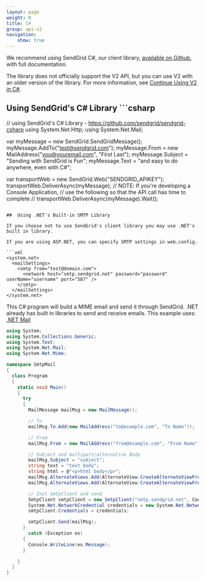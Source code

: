 ```yaml
---
layout: page
weight: 0
title: C#
group: api-v2
navigation:
    show: true
---
```


<call-out>

We recommend using SendGrid C#, our client library, <a href="https://github.com/sendgrid/sendgrid-csharp">available on Github</a>, with full documentation.

</call-out>

<call-out>

The library does not officially support the V2 API, but you can use V2 with an older version of the library. For more information, see [Continue Using V2 in C#](https://github.com/sendgrid/sendgrid-csharp/blob/master/TROUBLESHOOTING.md#v2).

</call-out>

## Using SendGrid's C# Library 	```csharp
// using SendGrid's C# Library - https://github.com/sendgrid/sendgrid-csharp
using System.Net.Http;
using System.Net.Mail;

var myMessage = new SendGrid.SendGridMessage();
myMessage.AddTo("test@sendgrid.com");
myMessage.From = new MailAddress("you@youremail.com", "First Last");
myMessage.Subject = "Sending with SendGrid is Fun";
myMessage.Text = "and easy to do anywhere, even with C#";

var transportWeb = new SendGrid.Web("SENDGRID_APIKEY");
transportWeb.DeliverAsync(myMessage);
// NOTE: If you're developing a Console Application,
// use the following so that the API call has time to complete
// transportWeb.DeliverAsync(myMessage).Wait();
```

## 	Using .NET's Built-in SMTP Library
 	
If you choose not to use SendGrid's client library you may use .NET's built in library.

If you are using ASP.NET, you can specify SMTP settings in web.config.

```xml
<system.net>
  <mailSettings>
    <smtp from="test@domain.com">
      <network host="smtp.sendgrid.net" password="password" userName="username" port="587" />
    </smtp>
  </mailSettings>
</system.net>
```

This C# program will build a MIME email and send it through SendGrid. .NET already has built in libraries to send and receive emails.
This example uses:
[.NET Mail](http://msdn.microsoft.com/en-us/library/system.net.mail.aspx)

```csharp
using System;
using System.Collections.Generic;
using System.Text;
using System.Net.Mail;
using System.Net.Mime;

namespace SmtpMail
{
  class Program
  {
    static void Main()
    {
      try
      {
        MailMessage mailMsg = new MailMessage();

        // To
        mailMsg.To.Add(new MailAddress("to@example.com", "To Name"));

        // From
        mailMsg.From = new MailAddress("from@example.com", "From Name");

        // Subject and multipart/alternative Body
        mailMsg.Subject = "subject";
        string text = "text body";
        string html = @"<p>html body</p>";
        mailMsg.AlternateViews.Add(AlternateView.CreateAlternateViewFromString(text, null, MediaTypeNames.Text.Plain));
        mailMsg.AlternateViews.Add(AlternateView.CreateAlternateViewFromString(html, null, MediaTypeNames.Text.Html));

        // Init SmtpClient and send
        SmtpClient smtpClient = new SmtpClient("smtp.sendgrid.net", Convert.ToInt32(587));
        System.Net.NetworkCredential credentials = new System.Net.NetworkCredential("username@domain.com", "yourpassword");
        smtpClient.Credentials = credentials;

        smtpClient.Send(mailMsg);
      }
        catch (Exception ex)
      {
        Console.WriteLine(ex.Message);
      }

    }
  }
}
```
